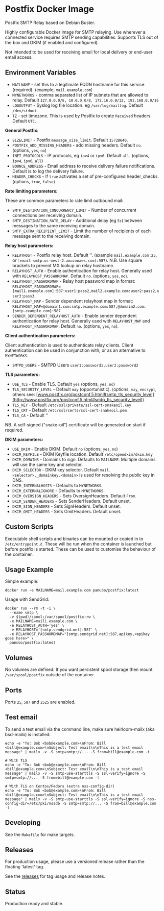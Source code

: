 # Postfix Docker Image

Postfix SMTP Relay based on Debian Buster.

Highly configurable Docker image for SMTP relaying. Use wherever a connected service
requires SMTP sending capabilities. Supports TLS out of the box and DKIM
(if enabled and configured).

Not intended to be used for receiving email for local delivery or end-user
email access.

## Environment Variables

- `MAILNAME` - set this to a legitimate FQDN hostname for this service (required). (example, `mail.example.com`)
- `MYNETWORKS` - comma separated list of IP subnets that are allowed to relay. Default `127.0.0.0/8, 10.0.0.0/8, 172.16.0.0/12, 192.168.0.0/16`
- `LOGOUTPUT` - Syslog log file location. eg `/var/log/maillog`. Default `/dev/stdout`.
- `TZ` - set timezone. This is used by Postfix to create `Received` headers. Default `UTC`.

**General Postfix:**

- `SIZELIMIT` - Postfix `message_size_limit`. Default `15728640`.
- `POSTFIX_ADD_MISSING_HEADERS` - add missing headers. Default `no`. (options, `yes`, `no`)
- `INET_PROTOCOLS` - IP protocols, eg `ipv4` or `ipv6`. Default `all`. (options, `ipv4`, `ipv6`, `all`)
- `BOUNCE_ADDRESS` - Email address to receive delivery failure notifications. Default is to log the delivery failure.
- `HEADER_CHECKS` - If `true` activates a set of pre-configured header_checks. (options, `true`, `false`)

**Rate limiting parameters:**

These are common parameters to rate limit outbound mail:

- `SMTP_DESTINATION_CONCURRENCY_LIMIT` - Number of concurrent connections per receiving domain.
- `SMTP_DESTINATION_RATE_DELAY` - Additional delay (eg `5s`) between messages to the same receiving domain.
- `SMTP_EXTRA_RECIPIENT_LIMIT` - Limit the number of recipients of each message sent to the receiving domain.

**Relay host parameters:**

- `RELAYHOST` - Postfix relay host. Default ''. (example `mail.example.com:25`, or `[email-smtp.us-west-2.amazonaws.com]:587`). N.B. Use square brackets to prevent MX lookup on relay hostname.
- `RELAYHOST_AUTH` - Enable authentication for relay host. Generally used with `RELAYHOST_PASSWORDMAP`. Default `no`. (options, `yes`, `no`).
- `RELAYHOST_PASSWORDMAP` - Relay host password map in format: `RELAYHOST_PASSWORDMAP=[mail1.example.com]:587:user1:pass2,mail2.example.com:user2:pass2,user3:pass3`.
- `RELAYHOST_MAP` - Sender dependent relayhost map in format: `RELAYHOST_MAP=@domain1.com:smtp.example.com:587,@domain2.com:[smtp.example.com]:587`
- `SENDER_DEPENDENT_RELAYHOST_AUTH` - Enable sender dependent authentication for relay host. Generally used with `RELAYHOST_MAP` and `RELAYHOST_PASSWORDMAP`. Default `no`. (options, `yes`, `no`).   

**Client authentication parameters:**

Client authentication is used to authenticate relay clients. Client authentication can be used in conjunction with, or as an alternative to `MYNETWORKS`.

- `SMTPD_USERS` - SMTPD Users `user1:password1,user2:password2`

**TLS parameters:**

- `USE_TLS` - Enable TLS. Default `yes` (options, `yes`, `no`)
- `TLS_SECURITY_LEVEL` - Default `may` (opportunistic). (options, `may`, `encrypt`, others see: [www.postfix.org/postconf.5.html#smtp_tls_security_level](http://www.postfix.org/postconf.5.html#smtp_tls_security_level))
- `TLS_KEY` - Default `/etc/ssl/private/ssl-cert-snakeoil.key`
- `TLS_CRT` - Default `/etc/ssl/certs/ssl-cert-snakeoil.pem`
- `TLS_CA` - Default ''

NB. A self-signed ("snake-oil") certificate will be generated on start if required.

**DKIM parameters:**

- `USE_DKIM` - Enable DKIM. Default `no` (options, `yes`, `no`)
- `DKIM_KEYFILE` - DKIM Keyfile location. Default `/etc/opendkim/dkim.key`
- `DKIM_DOMAINS` - Domains to sign. Defaults to `MAILNAME`. Multiple domains will use the same key and selector.
- `DKIM_SELECTOR` - DKIM key selector. Default `mail`. `<selector>._domainkey.<domain>` is used for resolving the public key in DNS.
- `DKIM_INTERNALHOSTS` - Defaults to `MYNETWORKS`.
- `DKIM_EXTERNALIGNORE` - Defaults to `MYNETWORKS`.
- `DKIM_OVERSIGN_HEADERS` - Sets OversignHeaders. Default `From`.
- `DKIM_SENDER_HEADERS` - Sets SenderHeaders. Default unset.
- `DKIM_SIGN_HEADERS` - Sets SignHeaders. Default unset.
- `DKIM_OMIT_HEADERS` - Sets OmitHeaders. Default unset.

## Custom Scripts

Executable shell scripts and binaries can be mounted or copied in to `/etc/entrypoint.d`. These will be run when the container is launched but before postfix is started. These can be used to customise the behaviour of the container.

## Usage Example

Simple example:

`docker run -e MAILNAME=mail.example.com panubo/postfix:latest`

Usage with SendGrid:

```
docker run --rm -t -i \
  --name smtp \
  -v $(pwd)/spool:/var/spool/postfix:rw \
  -e MAILNAME=mail1.example.com \
  -e RELAYHOST_AUTH='yes' \
  -e RELAYHOST='[smtp.sendgrid.net]:587' \
  -e RELAYHOST_PASSWORDMAP="[smtp.sendgrid.net]:587,apikey,<apikey goes here>" \
  panubo/postfix:latest
```

## Volumes

No volumes are defined. If you want persistent spool storage then mount
`/var/spool/postfix` outside of the container.

## Ports

Ports `25`, `587` and `2525` are enabled.

## Test email

To send a test email via the command line, make sure heirloom-mailx (aka bsd-mailx) is installed.

```
echo -e "To: Bob <bob@example.com>\nFrom: Bill <bill@example.com>\nSubject: Test email\n\nThis is a test email message" | mailx -v -S smtp=smtp://... -S from=bill@example.com -t

# With TLS
echo -e "To: Bob <bob@example.com>\nFrom: Bill <bill@example.com>\nSubject: Test email\n\nThis is a test email message" | mailx -v -S smtp-use-starttls -S ssl-verify=ignore -S smtp=smtp://... -S from=bill@example.com -t

# With TLS on Centos/Fedora (extra nss-config-dir)
echo -e "To: Bob <bob@example.com>\nFrom: Bill <bill@example.com>\nSubject: Test email\n\nThis is a test email message" | mailx -v -S smtp-use-starttls -S ssl-verify=ignore -S nss-config-dir=/etc/pki/nssdb -S smtp=smtp://... -S from=bill@example.com -t
```

## Developing

See the `Makefile` for make targets.

## Releases

For production usage, please use a versioned release rather than the floating 'latest' tag.

See the [releases](https://github.com/panubo/docker-postfix/releases) for tag usage
and release notes.

## Status

Production ready and stable.
